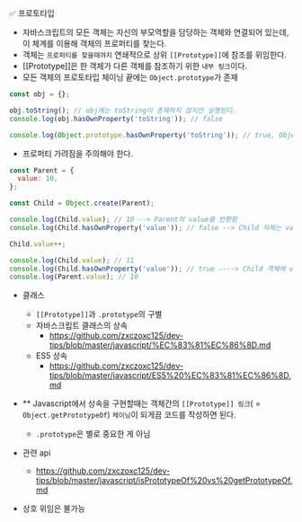 ✅ 프로토타입

- 자바스크립트의 모든 객체는 자신의 부모역할을 담당하는 객체와 연결되어 있는데, 이 체계를 이용해 객체의 프로퍼티를 찾는다.
- 객체는 `프로퍼티를 찾을때까지` 연쇄적으로 상위 `[[Prototype]]`에 참조를 위임한다.
- [[Prototype]]은 한 객체가 다른 객체를 참조하기 위한 `내부 링크`이다.
- 모든 객체의 프로토타입 체이닝 끝에는 `Object.prototype`가 존재

```javascript
const obj = {};

obj.toString(); // obj에는 toString이 존재하지 않지만 실행된다.
console.log(obj.hasOwnProperty('toString')); // false

console.log(Object.prototype.hasOwnProperty('toString')); // true, Object.prototype에는 toString이 존재
```

- 프로퍼티 가려짐을 주의해야 한다.

```js
const Parent = {
  value: 10,
};

const Child = Object.create(Parent);

console.log(Child.value); // 10 --> Parent의 value를 반환함
console.log(Child.hasOwnProperty('value')); // false --> Child 자체는 value 프로퍼티가 존재하지 않음

Child.value++;

console.log(Child.value); // 11
console.log(Child.hasOwnProperty('value')); // true ----> Child 객체에 value 프로퍼티가 할당됐다.
console.log(Parent.value); // 10
```

- 클래스

  - `[[Prototype]]`과 `.prototype`의 구별
  - 자바스크립트 클래스의 상속
    - https://github.com/zxczoxc125/dev-tips/blob/master/javascript/%EC%83%81%EC%86%8D.md
  - ES5 상속
    - https://github.com/zxczoxc125/dev-tips/blob/master/javascript/ES5%20%EC%83%81%EC%86%8D.md

- \*\* Javascript에서 상속을 구현할때는 객체간의 `[[Prototype]] 링크`( = `Object.getPrototypeOf`) `체이닝`이 되게끔 코드를 작성하면 된다.
  - `.prototype`은 별로 중요한 게 아님
- 관련 api
  - https://github.com/zxczoxc125/dev-tips/blob/master/javascript/isPrototypeOf%20vs%20getPrototypeOf.md
- 상호 위임은 불가능

